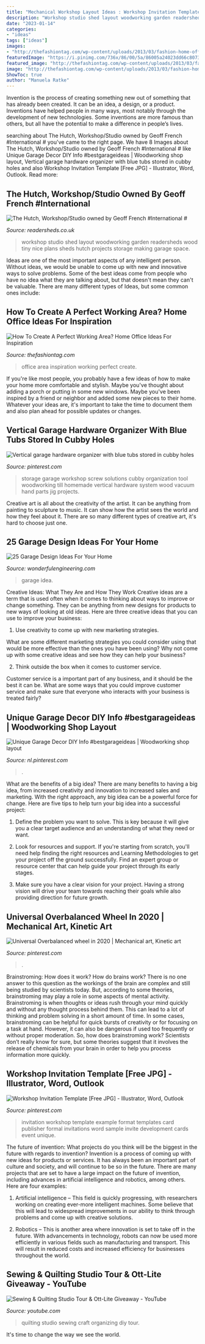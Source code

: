 ```yaml
---
title: "Mechanical Workshop Layout Ideas : Workshop Invitation Template [free Jpg]"
description: "Workshop studio shed layout woodworking garden readersheds wood tiny nice plans sheds hutch projects storage making garage space"
date: "2023-01-14"
categories:
- "ideas"
tags: ["ideas"]
images:
- "http://thefashiontag.com/wp-content/uploads/2013/03/fashion-home-office.jpg"
featuredImage: "https://i.pinimg.com/736x/86/00/5a/86005a24023dd66c80737dcc38226c04.jpg"
featured_image: "http://thefashiontag.com/wp-content/uploads/2013/03/fashion-home-office.jpg"
image: "http://thefashiontag.com/wp-content/uploads/2013/03/fashion-home-office.jpg"
ShowToc: true
author: "Manuela Ratke"
---
```



Invention is the process of creating something new out of something that has already been created. It can be an idea, a design, or a product. Inventions have helped people in many ways, most notably through the development of new technologies. Some inventions are more famous than others, but all have the potential to make a difference in people’s lives.

	

		
searching about The Hutch, Workshop/Studio owned by Geoff French #International # you've came to the right page. We have 8 Images about The Hutch, Workshop/Studio owned by Geoff French #International # like Unique Garage Decor DIY Info #bestgarageideas | Woodworking shop layout, Vertical garage hardware organizer with blue tubs stored in cubby holes and also Workshop Invitation Template [Free JPG] - Illustrator, Word, Outlook. Read more:
		
    
## The Hutch, Workshop/Studio Owned By Geoff French #International #

<img loading=lazy src="http://www.readersheds.co.uk/images/sheds/new/4397-05D2D32B-DD4A-2FE0-2B5AE89E0A32826C-4.jpg" onerror="this.onerror=null;this.src='https://tse3.mm.bing.net/th?id=OIP.e7EL2_H0fPFcDo8F4sosFAHaLJ&amp;pid=15.1';" alt="The Hutch, Workshop/Studio owned by Geoff French #International #">

_Source: readersheds.co.uk_

>workshop studio shed layout woodworking garden readersheds wood tiny nice plans sheds hutch projects storage making garage space. 

	

Ideas are one of the most important aspects of any intelligent person. Without ideas, we would be unable to come up with new and innovative ways to solve problems. Some of the best ideas come from people who have no idea what they are talking about, but that doesn't mean they can't be valuable. There are many different types of Ideas, but some common ones include:

    
## How To Create A Perfect Working Area? Home Office Ideas For Inspiration

<img loading=lazy src="http://thefashiontag.com/wp-content/uploads/2013/03/fashion-home-office.jpg" onerror="this.onerror=null;this.src='https://tse2.mm.bing.net/th?id=OIP.qnC-1BopwMH2ZnUhx_XUfAAAAA&amp;pid=15.1';" alt="How To Create A Perfect Working Area? Home Office Ideas For Inspiration">

_Source: thefashiontag.com_

>office area inspiration working perfect create. 

	

If you're like most people, you probably have a few ideas of how to make your home more comfortable and stylish. Maybe you've thought about adding a porch or putting in some new windows. Maybe you've been inspired by a friend or neighbor and added some new pieces to their home. Whatever your ideas are, it's important to take the time to document them and also plan ahead for possible updates or changes.

    
## Vertical Garage Hardware Organizer With Blue Tubs Stored In Cubby Holes

<img loading=lazy src="https://i.pinimg.com/736x/ae/a1/c7/aea1c7ce58ea8e4c89add61aa8e45579.jpg" onerror="this.onerror=null;this.src='https://tse1.mm.bing.net/th?id=OIP.JKI7NPoGMzXbQmaEm6wzvgHaJ4&amp;pid=15.1';" alt="Vertical garage hardware organizer with blue tubs stored in cubby holes">

_Source: pinterest.com_

>storage garage workshop screw solutions cubby organization tool woodworking till homemade vertical hardware system wood vacuum hand parts jig projects. 

	

Creative art is all about the creativity of the artist. It can be anything from painting to sculpture to music. It can show how the artist sees the world and how they feel about it. There are so many different types of creative art, it's hard to choose just one.

    
## 25 Garage Design Ideas For Your Home

<img loading=lazy src="http://wonderfulengineering.com/wp-content/uploads/2014/08/25-garage-design-ideas-5.jpg" onerror="this.onerror=null;this.src='https://tse2.mm.bing.net/th?id=OIP.jogtzDqa7lKa1Q7KJxvnQAHaDu&amp;pid=15.1';" alt="25 Garage Design Ideas For Your Home">

_Source: wonderfulengineering.com_

>garage idea. 

	

Creative Ideas: What They Are and How They Work
Creative ideas are a term that is used often when it comes to thinking about ways to improve or change something. They can be anything from new designs for products to new ways of looking at old ideas. Here are three creative ideas that you can use to improve your business:
1) Use creativity to come up with new marketing strategies.

What are some different marketing strategies you could consider using that would be more effective than the ones you have been using? Why not come up with some creative ideas and see how they can help your business?

2) Think outside the box when it comes to customer service.

Customer service is a important part of any business, and it should be the best it can be. What are some ways that you could improve customer service and make sure that everyone who interacts with your business is treated fairly?

    
## Unique Garage Decor DIY Info #bestgarageideas | Woodworking Shop Layout

<img loading=lazy src="https://i.pinimg.com/736x/5d/df/c5/5ddfc5df334d70e8b2804e3fa3efaa69.jpg" onerror="this.onerror=null;this.src='https://tse4.mm.bing.net/th?id=OIP.FqfMZzMc52mwankpYgx7vwHaNK&amp;pid=15.1';" alt="Unique Garage Decor DIY Info #bestgarageideas | Woodworking shop layout">

_Source: nl.pinterest.com_

>. 

	

What are the benefits of a big idea?
There are many benefits to having a big idea, from increased creativity and innovation to increased sales and marketing. With the right approach, any big idea can be a powerful force for change. Here are five tips to help turn your big idea into a successful project:
1. Define the problem you want to solve. This is key because it will give you a clear target audience and an understanding of what they need or want.

2. Look for resources and support. If you're starting from scratch, you'll need help finding the right resources and Learning Methodologies to get your project off the ground successfully. Find an expert group or resource center that can help guide your project through its early stages.

3. Make sure you have a clear vision for your project. Having a strong vision will drive your team towards reaching their goals while also providing direction for future growth.

    
## Universal Overbalanced Wheel In 2020 | Mechanical Art, Kinetic Art

<img loading=lazy src="https://i.pinimg.com/736x/cd/5b/81/cd5b810c1d894cf44b08f68b451c6a6b.jpg" onerror="this.onerror=null;this.src='https://tse4.mm.bing.net/th?id=OIP.3agbgXgHio15SaWDb5mtFgHaFj&amp;pid=15.1';" alt="Universal Overbalanced wheel in 2020 | Mechanical art, Kinetic art">

_Source: pinterest.com_

>. 

	

Brainstroming: How does it work?
How do brains work? There is no one answer to this question as the workings of the brain are complex and still being studied by scientists today. But, according to some theories, brainstroming may play a role in some aspects of mental activity. Brainstroming is when thoughts or ideas rush through your mind quickly and without any thought process behind them. This can lead to a lot of thinking and problem solving in a short amount of time. In some cases, brainstroming can be helpful for quick bursts of creativity or for focusing on a task at hand. However, it can also be dangerous if used too frequently or without proper moderation. So, how does brainstroming work? Scientists don’t really know for sure, but some theories suggest that it involves the release of chemicals from your brain in order to help you process information more quickly.

    
## Workshop Invitation Template [Free JPG] - Illustrator, Word, Outlook

<img loading=lazy src="https://i.pinimg.com/736x/86/00/5a/86005a24023dd66c80737dcc38226c04.jpg" onerror="this.onerror=null;this.src='https://tse4.mm.bing.net/th?id=OIP.Ps0WwsrkxEMRNCPhKfub3QAAAA&amp;pid=15.1';" alt="Workshop Invitation Template [Free JPG] - Illustrator, Word, Outlook">

_Source: pinterest.com_

>invitation workshop template example format templates card publisher formal invitations word sample invite development cards event unique. 

	

The future of invention: What projects do you think will be the biggest in the future with regards to invention?
Invention is a process of coming up with new ideas for products or services. It has always been an important part of culture and society, and will continue to be so in the future. There are many projects that are set to have a large impact on the future of invention, including advances in artificial intelligence and robotics, among others. Here are four examples:
1) Artificial intelligence – This field is quickly progressing, with researchers working on creating ever-more intelligent machines. Some believe that this will lead to widespread improvements in our ability to think through problems and come up with creative solutions.

2) Robotics – This is another area where innovation is set to take off in the future. With advancements in technology, robots can now be used more efficiently in various fields such as manufacturing and transport. This will result in reduced costs and increased efficiency for businesses throughout the world.

    
## Sewing &amp; Quilting Studio Tour &amp; Ott-Lite Giveaway - YouTube

<img loading=lazy src="https://i.ytimg.com/vi/S2Ha8LU0C94/maxresdefault.jpg" onerror="this.onerror=null;this.src='https://tse4.mm.bing.net/th?id=OIP.Us1Cd2RSP05KCsXnFeIK4wHaEK&amp;pid=15.1';" alt="Sewing &amp; Quilting Studio Tour &amp; Ott-Lite Giveaway - YouTube">

_Source: youtube.com_

>quilting studio sewing craft organizing diy tour. 

	

It's time to change the way we see the world.

